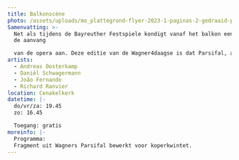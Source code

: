 ```yaml
---
title: Balkonscène
photo: /assets/uploads/mo_plattegrond-flyer-2023-1-paginas-2-gedraaid-pdf.jpg
Samenvatting: >-
  Net als tijdens de Bayreuther Festspiele kondigt vanaf het balkon een fanfare
  de aanvang

  van de opera aan. Deze editie van de Wagner4daagse is dat Parsifal, acte 3.
artists:
  - Andreas Oosterkamp
  - Daniël Schwagermann
  - João Fernando
  - Richard Ranvier
location: Cenakelkerk
datetime: |-
  do/vr/za: 19.45
  zo: 16.45

  Toegang: gratis
moreinfo: |-
  Programma:
  Fragment uit Wagners Parsifal bewerkt voor koperkwintet.
---
```

